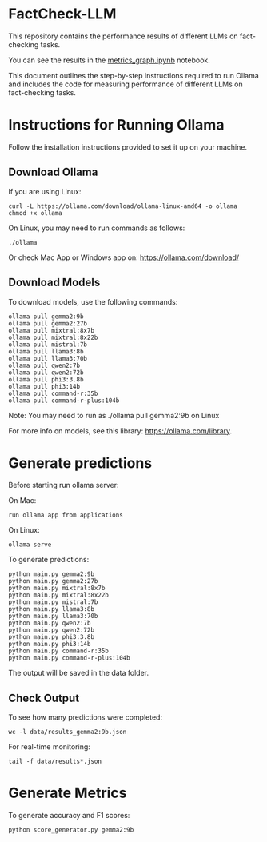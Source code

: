 # FactCheck-LLM
This repository contains the performance results of different LLMs on fact-checking tasks.

You can see the results in the [metrics_graph.ipynb](https://github.com/basakbozkurt/FactCheck-LLM/blob/main/metrics_graph.ipynb) notebook.

This document outlines the step-by-step instructions required to run Ollama and includes the code for measuring performance of different LLMs on fact-checking tasks.

# Instructions for Running Ollama
 Follow the installation instructions provided to set it up on your machine.

## Download Ollama

If you are using Linux:

    curl -L https://ollama.com/download/ollama-linux-amd64 -o ollama
    chmod +x ollama

On Linux, you may need to run commands as follows:
    
    ./ollama

Or check Mac App or Windows app on: https://ollama.com/download/

## Download Models

To download models, use the following commands:

    ollama pull gemma2:9b
    ollama pull gemma2:27b
    ollama pull mixtral:8x7b
    ollama pull mixtral:8x22b
    ollama pull mistral:7b
    ollama pull llama3:8b
    ollama pull llama3:70b
    ollama pull qwen2:7b
    ollama pull qwen2:72b
    ollama pull phi3:3.8b
    ollama pull phi3:14b
    ollama pull command-r:35b
    ollama pull command-r-plus:104b

Note: You may need to run as ./ollama pull gemma2:9b on Linux

For more info on models, see this library: https://ollama.com/library.

# Generate predictions 
Before starting run ollama server:

On Mac: 

    run ollama app from applications

On Linux:
    
    ollama serve

To generate predictions:

    python main.py gemma2:9b
    python main.py gemma2:27b
    python main.py mixtral:8x7b
    python main.py mixtral:8x22b
    python main.py mistral:7b
    python main.py llama3:8b
    python main.py llama3:70b
    python main.py qwen2:7b
    python main.py qwen2:72b
    python main.py phi3:3.8b
    python main.py phi3:14b
    python main.py command-r:35b
    python main.py command-r-plus:104b

The output will be saved in the data folder.

 ## Check Output

To see how many predictions were completed:

    wc -l data/results_gemma2:9b.json

For real-time monitoring:

    tail -f data/results*.json 


# Generate Metrics

To generate accuracy and F1 scores:

    python score_generator.py gemma2:9b
    







